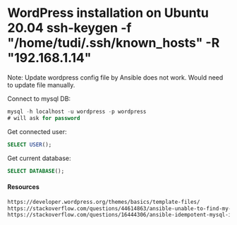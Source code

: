 # WordPress installation on Ubuntu 20.04  ssh-keygen -f "/home/tudi/.ssh/known_hosts" -R "192.168.1.14"

Note: Update wordpress config file by Ansible does not work. Would need to update file manually.

Connect to mysql DB:
```sql
mysql -h localhost -u wordpress -p wordpress
# will ask for password
```
Get connected user:
```sql
SELECT USER();
```
Get current database:
```sql
SELECT DATABASE();
```
#### Resources
```html
https://developer.wordpress.org/themes/basics/template-files/
https://stackoverflow.com/questions/44614863/ansible-unable-to-find-my-cnf-cant-connect-to-local-mysql-server
https://stackoverflow.com/questions/16444306/ansible-idempotent-mysql-installation-playbook
```

